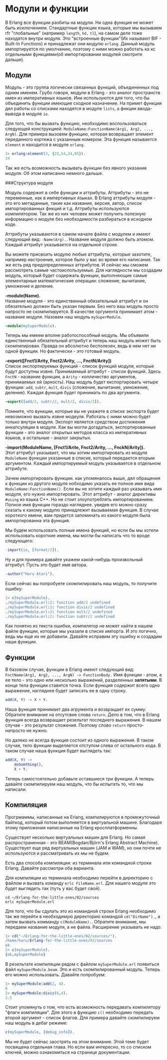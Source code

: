 Модули и функции
================

В Erlang все функции разбиты на модули. Ни одна функция не может быть исключением. Стандартные функции языка, которые мы вызываем rfr "глобальные" (например `length`, `hd,` `tl`), на самом деле тоже находятся внутри модуля. Это "встроенные функции"(Их называют BIF - Built-In Functions) и принадлежат они модулю `erlang`. Данный модуль импортируется по умолчанию, поэтому с ними можно работать ка кс отдельными функциями(об импортировании модулей смотрите дальше).

Модули
------

Модуль - это группа логически связанных функций, объединенных под одним именем. Грубо говоря, модули в Erlang - это аналог пространств имен из императивных языков. Ини используются для того, что бы объединить функции имеющие сходное назначение. На примет функции дял работы со списками находятся в модуле `lists`, а фнкции ввода-вывода в модуле `io`.

Для того, что бы вызвать функцию, необходимо воспользоваться следующей конструкцией: `ModuleName:FunctionName(Arg1, Arg2, ..., ArgN)`. Для примера вызовем функцию, которая возвращает элемент переданного кортежа с указанным номером. Эта функция называется `element` и находится в модуле `erlang`.
```erlang
1> erlang:element(3, {23,54,34,95}).
34
```
Так же есть возможность вызывать функции без явного указания модуля. Об этом написанно немного дальше.

###Структура модуля

Модуль содержит в себе функции и аттрибуты. 
Аттрибуты - это не переменные, как в импертивных языках. В Erlang аттрибуты модуля - это его метаданные, такие как название, версия, автор, список импортированных фнкций и т.д. Аттрибуты используются компилятором. Так же из них человек может получить полезную информацию о модуле без необходимости разбираться в исходном коде.

Аттрибуты указываются в самом начале файла с модулем и имеют следующий вид: `-Name(Arg).`. Название модуля должно быть атомом. Каждый аттрибут указывается на отдельной строке.

Вы можете присвоить модулю любые аттрибуты, которые захотите, например настроение, которое было у вас во время его написания. Так же есть ряд предопределенных аттрибутов. И сейчас мы сможем рассмотреть самые частоиспользуемые. Для наглядности мы создадим модуль, который будет содержать функции, выполняющие самые элементарные математические операции: сложение, вычитание, умножение и деление.

**-module(Name).**  
Название модуля - это единственный обязательный аттрибут и он обязательно должен быть указан первым. Без него ваш модуль просто напросто не скомпилируется. В качестве оргумента принимает атом - название модуля. Назовем наш модуль `mySuperModule`.
```erlang
-module(mySuperModule).
```
Теперь мы емеем вполне работоспособный модуль. Мы объявили единственный обязательный аттрибут и теперь наш модуль может быть скомпилирован. Правда он абсолютно бесполезен, ведь в нем нет ни одной функции. Но фактически - это готовый модуль.

**-export([Fnct1/Arity, Fnct2/Arity, ..., FnctN/Arity])**  
Список экспортируемых функций - список функций модуля, которые будут доступны извне. Принимаемый аттрибут - список функций. Здесь `FnctN` - название функции, а `Arity` - колличество аргументов, принимаемых ей (арность). Наш модуль будет експортировать четыре функции: `add`, `subtr`, `mult`, `divis` (сложение, вычитание, умножение, деление). Каждая функция будет принимать по два аргумента.
```erlang
-export([add/2, subtr/2, mult/2, divis/2]).
```
Помните, что вункции, которые вы не укажете в списке экспорта будет невозможно вызвать извне модеуля. Работать с ними можно будет только внутри модуля.
Экспорт является средством достижения инкапсуляции в модуле. Как вы могли догадаться, экспортированные функции - это аналог открытых методов класса из императивных языков, а остальные - аналог закрытых.

**-import(ModuleName, [Fnct1/Arite, Fnct2/Arity, ..., FnckN/Arity]).**  
Этот аттрибут указывает, что мы хотим импортировать из модуля `ModuleName` функции указанные в списке, который передается вторым аргументом. Каждый импортируемый модуль указывается в отдельном аттрибуте.

Зачем импортировать функции. как упомяналось выше, дял обращения к функции из другого модуля нобходимо указать ее полное имя вида `ModuleName:FunctionName()`. Если вы не хотите каждый раз указывать имя модуля, его нужно импортировать. Этот аттрибут - аналог директивы `#using` из языка C++. Но не стоит злоупотреблять импортированием. Полное имя функции гораздо нагляднее. увидев его можно сразу сказать к какому модулю принадлежит вызываемая функция. В случае короткого имени, вам придется запоминать из какого модуля была импортированна эта функция.

Мы будем использовать полные имена функций, но если бы мы хотели использовать короткие имена, мы могли бы написать что то вроде следующего:
```erlang
-import(io, [format/2]).
```

Ну и для примера давайте укажем какой-нибудь произвольный аттрибут. Пусть это будет имя автора.
```erlang
-author("Haru Atari").
```
Если сейчас вы попробуете скомпилировать наш модуль, то получите ошибку:
```erlang
1> c(mySuperModule).
./mySuperModule.erl:2: function add/2 undefined
./mySuperModule.erl:2: function divis/2 undefined
./mySuperModule.erl:2: function mult/2 undefined
./mySuperModule.erl:2: function subtr/2 undefined
```
Как понятно из текста ошибки, компилятор не может найти в нашем файле функции, которые мы указали в списке импорта. И это логично, ведь мы еще их не добавили. Давайте исправим эту ошибку и создадим наши функции.

Функции
-------  

В базовом случае, функции в Erlang имеют следующий вид: `FnctName(Arg1, Arg2, ..., ArgN) -> FunctionBody.` Имя функции - атом, а ее тело - это одно или несколько выражений, разделенных __запятыми__. В конце тела функции ставится точка. Если функция cодержит всего одно выражение, нагляднее будет записать ее в одну строку.
```erlang
add(X, Y) -> X + Y.
```
Наша функция принимает два агрумента и возвращает их сумму. Обратите внимание на отсутсвие слова `return`. Дело в том, что в Erlang функция всегда возвращает резельтат последнего выражения. В нашем случае - это результат сложения. Поэтому слово `return` просто-напросто не нужно.

Но далеко не всегда функция состоит из одного выражения. В таком случае, тело функции выделяется отступом слева от остального кода. В таком случае наша функция будет выглядеть так:
```erlang
add(X, Y) ->
    doSomthing(),
    X + Y.
```
Теперь самостоятельно добавьте оставшиеся три функции. А теперь давайте скомпилируем наш модуль, что бы испытать то, что мы написали.

Компиляция
----------

Прогрмаммы, написанные на Erlang, компилируются в промежуточный байткод, который потом выполняется в виртуальной машине. Благодаря этому приложения написанные на Erlang кросплатформенны.

Существует несколько виртуальных машин для Erlang. Но самая распространенная - это BEAM(Bogdan/Björn's Erlang Abstract Machine). Cуществует еще ряд виртуальных машин (JAM и WAM), но они почти не используются и рассматривать их мы не будем.

Есть два способа компиляции: из терминала или командной строки Erlang. Давайте рассмотри оба варианта.

Для компиляции из терминала необходимо перейти в директорию с файлом и вызвать команду `erlc FileName.erl`. Для нашего модуля это будет выглядеть так (путь у вас будет свой).
```
cd ~/Erlang-for-the-little-ones/02/sources
erlc mySuperModule.erl
```
Для того, что бы сдулать это из командной строки Erlang необходимо так же перейти в необходимую директорию командой `cd("DirName").`, а затем вызвать комманду `c(ModuleName).`. Обратите внимание, мы передаем название модуля, а не файла. Расширение указывать не надо.
```erlang
1> cd("~/Erlang-for-the-little-ones/02/sources/").
/home/haru/Erlang-for-the-little-ones/02/sources
ok
2> c(mySuperModule).
{ok,mySuperModule}
```
В резельтате компиляции рядом с файлом `mySuperModule.erl` появиться файл `mySuperModule.beam`. Это и есть скомпилированный модуль. Теперь его можно использовать. Давайте попробуем:
```erlang
1> mySuperModule:add(2, 4).
6
2> mySuperModule:divis(6,4).
1.5
```
Стоит упомянуть о том, что есть возможность передавать компилятору "флаги компиляции". Для этого в функцию `c()` необходимо передать второй аргумент - список флагов. Для примера давайте скомпилируем наш модуль в дебаг режиме:
```erlang
c(mySuperModule, [debug_info]).
```
Мы не будет сейчас заострять на этом внимание. Этой теме будет посвящена отдельная глава. Но если вам интересно, то со списком ключей, можно ознакомиться на странице документации.




